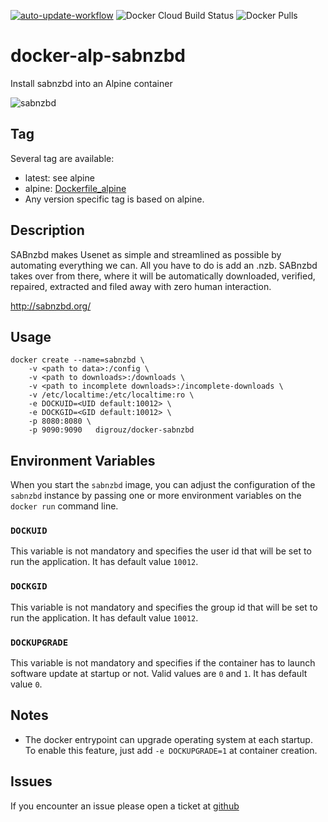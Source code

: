 [![auto-update-workflow](https://github.com/digrouz/docker-sabnzbd/actions/workflows/auto-update.yml/badge.svg)](https://github.com/digrouz/docker-sabnzbd/actions/workflows/auto-update.yml)
![Docker Cloud Build Status](https://img.shields.io/docker/cloud/build/digrouz/sabnzbd)
![Docker Pulls](https://img.shields.io/docker/pulls/digrouz/sabnzbd)

# docker-alp-sabnzbd

Install sabnzbd into an Alpine container

![sabnzbd](https://avatars1.githubusercontent.com/u/960698?v=3&s=200)

## Tag
Several tag are available:
* latest: see alpine
* alpine: [Dockerfile_alpine](https://github.com/digrouz/docker-sabnzbd/blob/master/Dockerfile_alpine)
* Any version specific tag is based on alpine.

## Description
SABnzbd makes Usenet as simple and streamlined as possible by automating everything we can. All you have to do is add an .nzb. SABnzbd takes over from there, where it will be automatically downloaded, verified, repaired, extracted and filed away with zero human interaction.

http://sabnzbd.org/

## Usage
    docker create --name=sabnzbd \
        -v <path to data>:/config \
        -v <path to downloads>:/downloads \
        -v <path to incomplete downloads>:/incomplete-downloads \
        -v /etc/localtime:/etc/localtime:ro \
        -e DOCKUID=<UID default:10012> \
        -e DOCKGID=<GID default:10012> \
        -p 8080:8080 \
        -p 9090:9090   digrouz/docker-sabnzbd
        
## Environment Variables

When you start the `sabnzbd` image, you can adjust the configuration of the `sabnzbd` instance by passing one or more environment variables on the `docker run` command line.

### `DOCKUID`

This variable is not mandatory and specifies the user id that will be set to run the application. It has default value `10012`.

### `DOCKGID`

This variable is not mandatory and specifies the group id that will be set to run the application. It has default value `10012`.

### `DOCKUPGRADE`

This variable is not mandatory and specifies if the container has to launch software update at startup or not. Valid values are `0` and `1`. It has default value `0`.

## Notes

* The docker entrypoint can upgrade operating system at each startup. To enable this feature, just add `-e DOCKUPGRADE=1` at container creation.

## Issues

If you encounter an issue please open a ticket at [github](https://github.com/digrouz/docker-sabnzbd/issues)


